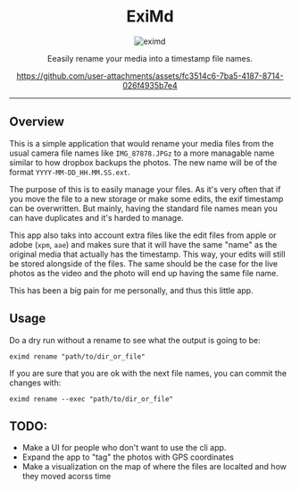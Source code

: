 <div align="center">

# ExiMd

![eximd](https://github.com/user-attachments/assets/cca8b788-4d2f-4e43-84e2-4096642bfbb6)

Eeasily rename your media into a timestamp file names.



https://github.com/user-attachments/assets/fc3514c6-7ba5-4187-8714-026f4935b7e4



</div>

---

## Overview

This is a simple application that would rename your media files from the usual camera file names like `IMG_87878.JPGz` to a more managable name similar to how dropbox backups the photos. 
The new name will be of the format `YYYY-MM-DD_HH.MM.SS.ext`.

The purpose of this is to easily manage your files. As it's very often that if you move the file to a new storage or make some edits,
the exif timestamp can be overwritten. But mainly, having the standard file names mean you can have duplicates and it's harded to manage. 

This app also taks into account extra files like the edit files from apple or adobe (`xpm`, `aae`) and makes sure that it will 
have the same "name" as the original media that actually has the timestamp. This way, your edits will still be stored alongside of the files. 
The same should be the case for the live photos as the video and the photo will end up having the same file name.

This has been a big pain for me personally, and thus this little app. 

## Usage

Do a dry run without a rename to see what the output is going to be:

`eximd rename "path/to/dir_or_file"`

If you are sure that you are ok with the next file names, you can commit the changes with:

`eximd rename --exec "path/to/dir_or_file"`

## TODO:

- Make a UI for people who don't want to use the cli app.
- Expand the app to "tag" the photos with GPS coordinates
- Make a visualization on the map of where the files are localted and how they moved acorss time

